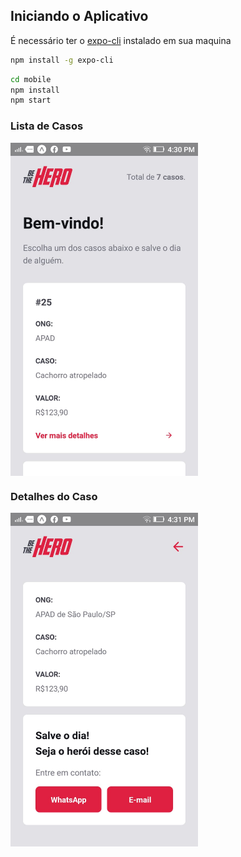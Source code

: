 ## Iniciando o Aplicativo

É necessário ter o [expo-cli](https://github.com/expo/expo-cli) instalado em sua maquina

```bash
npm install -g expo-cli
```

```bash
cd mobile
npm install
npm start
```

### Lista de Casos
<img width="300" src="../static/lista-de-casos.jpeg" align="center"></img>

### Detalhes do Caso
<img width="300" src="../static/caso.jpeg" align="center"></img>